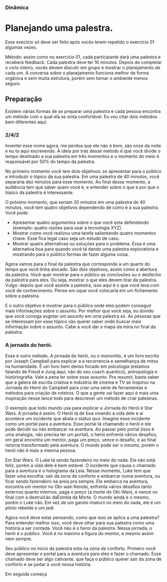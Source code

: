 ### Dinâmica
# Planejando uma palestra.

Esse execício só deve ser feito após vocês terem repetido o exercício 01 algumas vezes.

Método: assim como no exercício 01, cada participante dará uma palestra e receberá feedback. Cada palestra deve ter 10 minutos. Depois de completar o ciclo inteiro, vocês devem discutir em grupo e mostrar o planejamento de cada um. A conversa sobre o planejamento funciona melhor de forma orgânica e sem muita estrutura, porém sem tornar o ambiente menos seguro.

## Preparação

Existem várias formas de se preparar uma palestra e cada pessoa encontra um método com o qual ela se sinta confortável. Eu vou citar dois métodos bem diferentes aqui.

### 2/4/2

Inventei esse nome agora, me perdoa que ele não é bom, são onze da noite e eu to aqui escrevendo. A ideia por trás desse método é que você divide o tempo destinado a sua palestra em três momentos e o momento do meio é responsável por 50% do tempo da palestra.

No primeiro momento você tem dois objetivos: se apresentar para o público e introduzir o tópico da sua palestra. Em uma palestra de 40 minutos, você separaria dez minutos para esse momento. Ao final desse momento, a audiência tem que saber quem você é, e entender sobre o que e por que o tópico da palestra é interessante.

O próximo momento, que seriam 20 minutos em uma palestra de 40 minutos, você tem quatro objetivos dependendo de como é a sua palestra. Você pode:

* Apresentar quatro argumentos sobre o que você esta defendendo (exemplo: quatro razões para usar a tecnologia XYZ).
* Mostrar como você realizou uma tarefa salientando quatro momentos chave. Esse fica legal caso seja um estudo de caso.
* Mostrar quatro alternativas ou soluções para o problema. Essa é uma alternativa boa para quando você tá dando uma palestra exploratória e mostrando para o público formas de fazer alguma coisa.

Agora vamos para o final da palestra que corresponde a um quarto do tempo que você tinha alocado. São dois objetivos, assim como a abertura da palestra. Você quer mostrar para o público as conclusões ou o desfecho da palestra para eles. Ou seja, mostrar o que eles devem tirar da palestra. Vulgo: depois que você assiste a palestra, isso aqui é o que você leva com você de conhecimento. Pense em oque você colocaria em um fichamento sobre a palestra.

E o outro objetivo é mostrar para o público onde eles podem conseguir mais informações sobre o assunto. Por melhor que você seja, eu dúvido que você consiga esgotar um assunto em uma palestra só. As pessoas que se interessam por esse tópico vào querer saber onde buscar mais informação sobre o assunto. Cabe a você dar o mapa da mina no final da palestra.

### A jornada do herói.

Esse é outro método. A jornada do herói, ou o monomito, é um livro escrito por Joseph Campbell para explicar a a recorrencia e semelhança de mitos na humanidade. É um livro bem denso focado em psicologia (estamos falando de Freud e Jung aqui, não do seu coach quantico), antropologia e históriografia. Vale a pena ler sobre esse assunto. Pra resumir, basta saber que a galera de escrita criativa e indústria de cinema e TV se inspirou na Jornada do Herói do Campbell para criar uma série de ferramentas e métodos para criação de roteiros. O que a gente vai fazer aqui é mais uma inspiração nesse lance todo para descrever um método de criar palestras.

O exemplo que todo mundo usa para explicar a Jornada do Herói é Star Wars. A jornada é assim. O Herói tá de boa vivendo a vida dele e ai acontece um incidente que abala o status quo. Imagine esse incidente como um portal para a aventura. Esse portal tá chamando o herói e ele pode decidir ou não embarcar na aventura. Ao passar pelo portal (isso é uma analogia, não precisa ter um portal), o herói enfrenta vários desafios, em geral encontra um mentor, paga um preço, vence o desafio, e ao final retorna transformado pela aventura. O mundo pode ser o mesmo, porém o herói não é mais a mesma pessoa.

Em Star Wars. O Luke tá sendo fazendeiro no meio do nada. Ele não está feliz, porém a vida dele é bem estável. O incidente que causa o chamado para a aventura é o holograma da Leia. Nesse momento, Luke tem que fazer uma escolha: sair da zona de conforto e embarcar numa aventura, ou ficar sendo fazendeiro na areia pra sempre. Ele embarca na aventura, encontra um mentor no Obi-wan Kenobi, enfrenta vários desafios tanto externos quanto internos, paga o preço (a morte do Obi-Wan), e vence no final com a destruićào daEstrela da Morte. O mundo ainda é o mesmo, porém o Luke não. Em vez de um garoto imaturo no meio do nada, ele é um piloto rebelde e um jedi.

Agora você deve estar pensando, como que isso se aplica a uma palestra? Para entender melhor isso, você deve olhar para sua palestra como uma história a ser contada. Você não é o heroi da palestra. Nessa jornada, o herói é o público. Você é no máximo a figura do mentor, e mesmo assim nem sempre.

Seu público no inicio da palestra esta na zona de conforto. Primeiro você deve apresentar o portal para a aventura para eles e fazer o chamado. Esse chamado deve ser algo cativante, que faça o público querer sair da zona de conforto e se juntar a você nessa história.

Em seguida começa